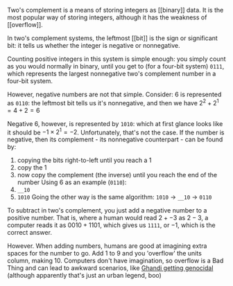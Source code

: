 Two's complement is a means of storing integers as [[binary]] data. It is the most popular way of storing integers, although it has the weakness of [[overflow]]. 

In two's complement systems, the leftmost [[bit]] is the sign or significant bit: it tells us whether the integer is negative or nonnegative. 

Counting positive integers in this system is simple enough: you simply count as you would normally in binary, until you get to (for a four-bit system) `0111`, which represents the largest nonnegative two's complement number in a four-bit system.

However, negative numbers are not that simple. Consider: 6 is represented as `0110`: the leftmost bit tells us it's nonnegative, and then we have $2^2 + 2^1 = 4+2 = 6$

Negative 6, however, is represented by `1010`: which at first glance looks like it should be $-1 \times 2^1 = -2$. Unfortunately, that's not the case. If the number is negative, then its complement - its nonnegative counterpart - can be found by:
1. copying the bits right-to-left until you reach a 1
2. copy the 1
3. now copy the complement (the inverse) until you reach the end of the number
Using 6 as an example (`0110`):
1. `__10`
2. `1010`
Going the other way is the same algorithm: `1010` -> `__10` -> `0110`

To subtract in two's complement, you just add a negative number to a positive number. That is, where a human would read $2 + - 3$ as $2-3$, a computer reads it as $0010 + 1101$, which gives us `1111`, or $-1$, which is the correct answer.

However. When adding numbers, humans are good at imagining extra spaces for the number to go. Add 1 to 9 and you 'overflow' the units column, making 10. Computers don't have imagination, so overflow is a Bad Thing and can lead to awkward scenarios, like [Ghandi getting genocidal](https://en.wikipedia.org/wiki/Nuclear_Gandhi) (although apparently that's just an urban legend, boo)

